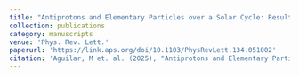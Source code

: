 ```yaml
---
title: "Antiprotons and Elementary Particles over a Solar Cycle: Results from the Alpha Magnetic Spectrometer"
collection: publications
category: manuscripts
venue: 'Phys. Rev. Lett.'
paperurl: 'https://link.aps.org/doi/10.1103/PhysRevLett.134.051002'
citation: 'Aguilar, M et. al. (2025), "Antiprotons and Elementary Particles over a Solar Cycle: Results from the Alpha Magnetic Spectrometer", Phys. Rev. Lett., 134, 5, 2025'
---
```


